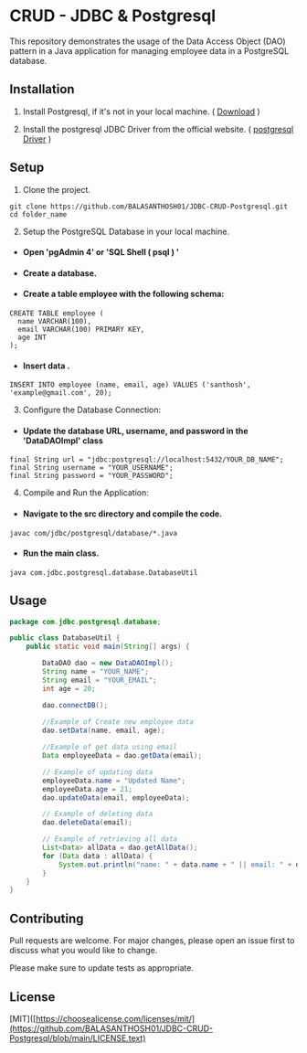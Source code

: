 # CRUD - JDBC & Postgresql

This repository demonstrates the usage of the Data Access Object (DAO) pattern in a Java application for managing employee data in a PostgreSQL database.

## Installation

1. Install Postgresql, if it's not in your local machine. ( [Download](https://www.postgresql.org/download/) )

2. Install the postgresql JDBC Driver from the official website. ( [postgresql Driver](https://jdbc.postgresql.org/download/) )

## Setup
 1. Clone the project.
```
git clone https://github.com/BALASANTHOSH01/JDBC-CRUD-Postgresql.git
cd folder_name
```

2. Setup the PostgreSQL Database in your local machine.
 - #### Open 'pgAdmin 4' or 'SQL Shell ( psql ) '
  - #### Create a database.
  - #### Create a table employee with the following schema:
  ```
CREATE TABLE employee (
    name VARCHAR(100),
    email VARCHAR(100) PRIMARY KEY,
    age INT
);
  ```
- #### Insert data .
```
INSERT INTO employee (name, email, age) VALUES ('santhosh', 'example@gmail.com', 20);
```

3. Configure the Database Connection:
 - #### Update the database URL, username, and password in the 'DataDAOImpl' class 
```
final String url = "jdbc:postgresql://localhost:5432/YOUR_DB_NAME";
final String username = "YOUR_USERNAME";
final String password = "YOUR_PASSWORD";
```
4. Compile and Run the Application:
- #### Navigate to the src directory and compile the code.
```
javac com/jdbc/postgresql/database/*.java
```
- #### Run the main class.
```
java com.jdbc.postgresql.database.DatabaseUtil
```

## Usage

```java
package com.jdbc.postgresql.database;

public class DatabaseUtil {
    public static void main(String[] args) {

        DataDAO dao = new DataDAOImpl();
        String name = "YOUR_NAME";
        String email = "YOUR_EMAIL";
        int age = 20;

        dao.connectDB();
        
        //Example of Create new employee data 
        dao.setData(name, email, age);

        //Example of get data using email
        Data employeeData = dao.getData(email);

        // Example of updating data
        employeeData.name = "Updated Name";
        employeeData.age = 21;
        dao.updateData(email, employeeData);

        // Example of deleting data
        dao.deleteData(email);

        // Example of retrieving all data
        List<Data> allData = dao.getAllData();
        for (Data data : allData) {
            System.out.println("name: " + data.name + " || email: " + data.email + " || age: " + data.age);
        }
    }
}

```

## Contributing

Pull requests are welcome. For major changes, please open an issue first
to discuss what you would like to change.

Please make sure to update tests as appropriate.

## License

[MIT]([https://choosealicense.com/licenses/mit/](https://github.com/BALASANTHOSH01/JDBC-CRUD-Postgresql/blob/main/LICENSE.text)
